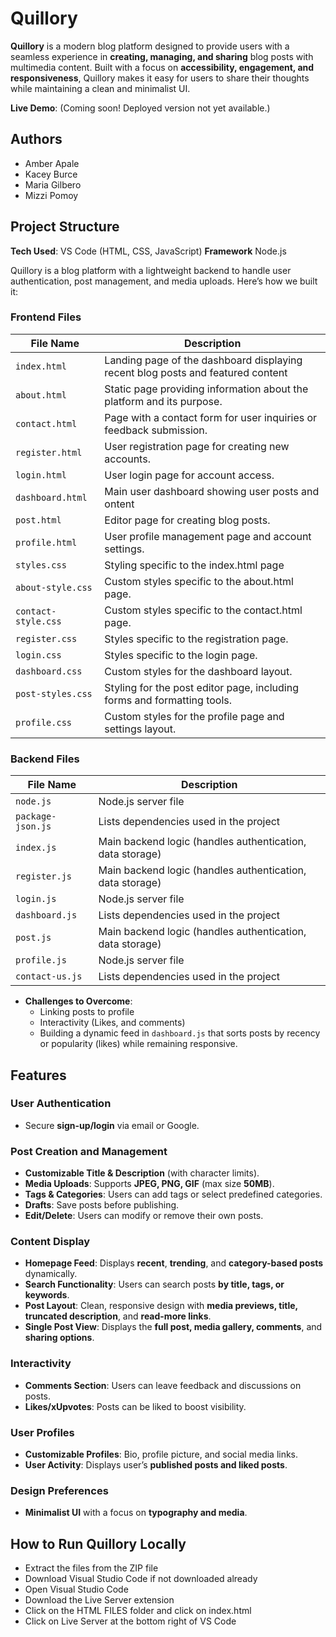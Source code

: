# Quillory

**Quillory** is a modern blog platform designed to provide users with a seamless experience in **creating, managing, and sharing** blog posts with multimedia content. Built with a focus on **accessibility, engagement, and responsiveness**, Quillory makes it easy for users to share their thoughts while maintaining a clean and minimalist UI.

**Live Demo**: (Coming soon! Deployed version not yet available.)


## Authors
- Amber Apale
- Kacey Burce
- Maria Gilbero
- Mizzi Pomoy

## Project Structure
**Tech Used**: VS Code (HTML, CSS, JavaScript) 
**Framework** Node.js

Quillory is a blog platform with a lightweight backend to handle user authentication, post management, and media uploads. Here’s how we built it:

### **Frontend Files**
| File Name       | Description |
|----------------|------------|
| `index.html` | Landing page of the dashboard displaying recent blog posts and featured content |
| `about.html`  | 	Static page providing information about the platform and its purpose. |
| `contact.html`   | Page with a contact form for user inquiries or feedback submission. |
| `register.html`   | User registration page for creating new accounts. |
| `login.html`    | 	User login page for account access. |
| `dashboard.html`     | Main user dashboard showing user posts and ontent |
| `post.html`     | Editor page for creating blog posts. |
| `profile.html`      | User profile management page and account settings. |
| `styles.css`     | Styling specific to the index.html page|
| `about-style.css`     | Custom styles specific to the about.html page. |
| `contact-style.css`     | Custom styles specific to the contact.html page. |
| `register.css`     | Styles specific to the registration page. |
| `login.css`     | Styles specific to the login page. |
| `dashboard.css`     | Custom styles for the dashboard layout. |
| `post-styles.css`     | Styling for the post editor page, including forms and formatting tools. |
| `profile.css`     | Custom styles for the profile page and settings layout. |

### **Backend Files**
| File Name       | Description |
|----------------|------------|
| `node.js`       | Node.js server file |
| `package-json.js` | Lists dependencies used in the project |
| `index.js`      | Main backend logic (handles authentication, data storage) |
| `register.js`      | Main backend logic (handles authentication, data storage) |
| `login.js`       | Node.js server file |
| `dashboard.js` | Lists dependencies used in the project |
| `post.js`      | Main backend logic (handles authentication, data storage) |
| `profile.js`       | Node.js server file |
| `contact-us.js` | Lists dependencies used in the project |


- **Challenges to Overcome**:
  - Linking posts to profile
  - Interactivity (Likes, and comments)
  - Building a dynamic feed in `dashboard.js` that sorts posts by recency or popularity (likes) while remaining responsive.

## Features

### User Authentication
- Secure **sign-up/login** via email or Google.

### Post Creation and Management
- **Customizable Title & Description** (with character limits).
- **Media Uploads**: Supports **JPEG, PNG, GIF** (max size **50MB**).
- **Tags & Categories**: Users can add tags or select predefined categories.
- **Drafts**: Save posts before publishing.
- **Edit/Delete**: Users can modify or remove their own posts.

### Content Display
- **Homepage Feed**: Displays **recent**, **trending**, and **category-based posts** dynamically.
- **Search Functionality**: Users can search posts **by title, tags, or keywords**.
- **Post Layout**: Clean, responsive design with **media previews, title, truncated description**, and **read-more links**.
- **Single Post View**: Displays the **full post, media gallery, comments**, and **sharing options**.

### Interactivity
- **Comments Section**: Users can leave feedback and discussions on posts.
- **Likes/xUpvotes**: Posts can be liked to boost visibility.

### User Profiles
- **Customizable Profiles**: Bio, profile picture, and social media links.
- **User Activity**: Displays user’s **published posts and liked posts**.

### Design Preferences
- **Minimalist UI** with a focus on **typography and media**.


## How to Run Quillory Locally
- Extract the files from the ZIP file
- Download Visual Studio Code if not downloaded already
- Open Visual Studio Code
- Download the Live Server extension
- Click on the HTML FILES folder and click on index.html
- Click on Live Server at the bottom right of VS Code